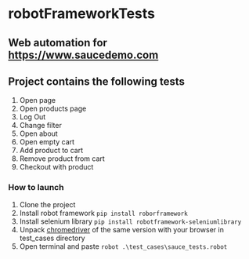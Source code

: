 # robotFrameworkTests
## Web automation for https://www.saucedemo.com

## Project contains the following tests
1. Open page
2. Open products page
3. Log Out
4. Change filter
5. Open about
6. Open empty cart
7. Add product to cart
8. Remove product from cart
9. Checkout with product

### How to launch 
1. Clone the project
2. Install robot framework
```pip install roborframework```
3. Install selenium library
```pip install robotframework-seleniumlibrary```
4. Unpack [chromedriver](https://pages.github.com/) of the same version with your browser in test_cases directory 
5. Open terminal and paste
```robot .\test_cases\sauce_tests.robot```
